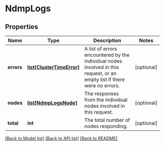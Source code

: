 # NdmpLogs

## Properties
Name | Type | Description | Notes
------------ | ------------- | ------------- | -------------
**errors** | [**list[ClusterTimeError]**](ClusterTimeError.md) | A list of errors encountered by the individual nodes involved in this request, or an empty list if there were no errors. | [optional] 
**nodes** | [**list[NdmpLogsNode]**](NdmpLogsNode.md) | The responses from the individual nodes involved in this request. | [optional] 
**total** | **int** | The total number of nodes responding. | [optional] 

[[Back to Model list]](../README.md#documentation-for-models) [[Back to API list]](../README.md#documentation-for-api-endpoints) [[Back to README]](../README.md)


